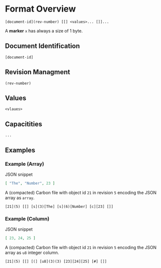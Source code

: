# Format Overview


```
[document-id](rev-number) [[] <values>... []]...
```

A **marker** `x` has always a size of 1 byte. 

## Document Identification

```
[document-id]
```

## Revision Managment

```
(rev-number)
```

## Values

```
<vlaues>
```

## Capacitities

```
...
```

## Examples

### Example (Array)


JSON snippet
```json
[ "The", "Number", 23 ]
```

A (compacted) Carbon file with object id `21` in revision `5` encoding the JSON array as `array`.

```
[21](5) [[] [s](3)[The] [s](6)[Number] [c][23] []] 
```


### Example (Column)


JSON snippet
```json
[ 23, 24, 25 ]
```

A (compacted) Carbon file with object id `21` in revision `5` encoding the JSON array as `u8` integer column.

```
[21](5) [[] [(] [u8](3)(3) [23][24][25] [#] []] 
```
